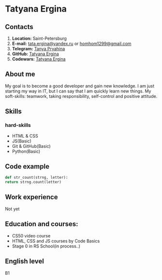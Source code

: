 # Tatyana Ergina

## Contacts

1.  **Location:** Saint-Petersburg
2.  **E-mail:** tata.ergina@yandex.ru or homhom1299@gmail.com
3.  **Telegram:** [Tanya Pryahina](https://t.me/Tanya_Pryahina)
4.  **GitHub:** [Tatyana Ergina](https://github.com/tat969)
5.  **Codewars:** [Tatyana Ergina](https://www.codewars.com/users/tat969)

## About me

My goal is to become a good developer and gain new knowledge. I am just starting my way in IT,
but I can say that I am quickly learn new things. My soft-skills: teamwork, taking responsibility, self-control and positive attitude.

## Skills

### hard-skills

- HTML & CSS
- JS(Basic)
- Git & GitHub(Basic)
- Python(Basic)

## Code example

```python
def str_count(strng, letter):
return strng.count(letter)
```

## Work experience

Not yet

## Education and courses:

 - CS50 video course
 - HTML, CSS and JS courses by Code Basics
 - Stage 0 in RS School(in process..)

## English level

 B1

